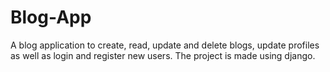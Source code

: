 # Blog-App  
A blog application to create, read, update and delete blogs, update profiles as well as login and register new users. The project is made using django.
